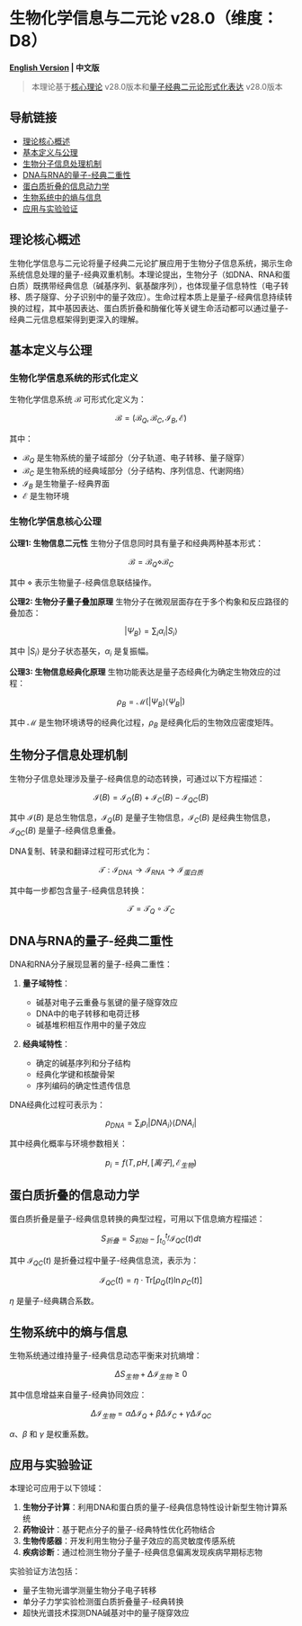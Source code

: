 # 生物化学信息与二元论 v28.0（维度：D8）

**[English Version](formal_theory_biochemical_information_en.md) | 中文版**

> 本理论基于[核心理论](../core.md) v28.0版本和[量子经典二元论形式化表达](../formal_theory_core.md) v28.0版本

## 导航链接
- [理论核心概述](#理论核心概述)
- [基本定义与公理](#基本定义与公理)
- [生物分子信息处理机制](#生物分子信息处理机制)
- [DNA与RNA的量子-经典二重性](#dna与rna的量子-经典二重性)
- [蛋白质折叠的信息动力学](#蛋白质折叠的信息动力学)
- [生物系统中的熵与信息](#生物系统中的熵与信息)
- [应用与实验验证](#应用与实验验证)

## 理论核心概述

生物化学信息与二元论将量子经典二元论扩展应用于生物分子信息系统，揭示生命系统信息处理的量子-经典双重机制。本理论提出，生物分子（如DNA、RNA和蛋白质）既携带经典信息（碱基序列、氨基酸序列），也体现量子信息特性（电子转移、质子隧穿、分子识别中的量子效应）。生命过程本质上是量子-经典信息持续转换的过程，其中基因表达、蛋白质折叠和酶催化等关键生命活动都可以通过量子-经典二元信息框架得到更深入的理解。

## 基本定义与公理

### 生物化学信息系统的形式化定义

生物化学信息系统 $`\mathcal{B}`$ 可形式化定义为：

$$
\mathcal{B} = (\mathcal{B}_Q, \mathcal{B}_C, \mathcal{I}_B, \mathcal{E})
$$

其中：
- $`\mathcal{B}_Q`$ 是生物系统的量子域部分（分子轨道、电子转移、量子隧穿）
- $`\mathcal{B}_C`$ 是生物系统的经典域部分（分子结构、序列信息、代谢网络）
- $`\mathcal{I}_B`$ 是生物量子-经典界面
- $`\mathcal{E}`$ 是生物环境

### 生物化学信息核心公理

**公理1: 生物信息二元性**
生物分子信息同时具有量子和经典两种基本形式：

$$
\mathcal{B} = \mathcal{B}_Q \diamond \mathcal{B}_C
$$

其中 $`\diamond`$ 表示生物量子-经典信息联结操作。

**公理2: 生物分子量子叠加原理**
生物分子在微观层面存在于多个构象和反应路径的叠加态：

$$
|\Psi_B\rangle = \sum_i \alpha_i |S_i\rangle
$$

其中 $`|S_i\rangle`$ 是分子状态基矢，$`\alpha_i`$ 是复振幅。

**公理3: 生物信息经典化原理**
生物功能表达是量子态经典化为确定生物效应的过程：

$$
\rho_B = \mathcal{M}(|\Psi_B\rangle\langle\Psi_B|)
$$

其中 $`\mathcal{M}`$ 是生物环境诱导的经典化过程，$`\rho_B`$ 是经典化后的生物效应密度矩阵。

## 生物分子信息处理机制

生物分子信息处理涉及量子-经典信息的动态转换，可通过以下方程描述：

$$
\mathcal{I}(B) = \mathcal{I}_Q(B) + \mathcal{I}_C(B) - \mathcal{I}_{QC}(B)
$$

其中 $`\mathcal{I}(B)`$ 是总生物信息，$`\mathcal{I}_Q(B)`$ 是量子生物信息，$`\mathcal{I}_C(B)`$ 是经典生物信息，$`\mathcal{I}_{QC}(B)`$ 是量子-经典信息重叠。

DNA复制、转录和翻译过程可形式化为：

$$
\mathcal{T}: \mathcal{I}_{DNA} \rightarrow \mathcal{I}_{RNA} \rightarrow \mathcal{I}_{蛋白质}
$$

其中每一步都包含量子-经典信息转换：

$$
\mathcal{T} = \mathcal{T}_Q \circ \mathcal{T}_C
$$

## DNA与RNA的量子-经典二重性

DNA和RNA分子展现显著的量子-经典二重性：

1. **量子域特性**：
   - 碱基对电子云重叠与氢键的量子隧穿效应
   - DNA中的电子转移和电荷迁移
   - 碱基堆积相互作用中的量子效应

2. **经典域特性**：
   - 确定的碱基序列和分子结构
   - 经典化学键和核酸骨架
   - 序列编码的确定性遗传信息

DNA经典化过程可表示为：

$$
\rho_{DNA} = \sum_i p_i |DNA_i\rangle\langle DNA_i|
$$

其中经典化概率与环境参数相关：

$$
p_i = f(T, pH, [离子], \mathcal{E}_{生物})
$$

## 蛋白质折叠的信息动力学

蛋白质折叠是量子-经典信息转换的典型过程，可用以下信息熵方程描述：

$$
S_{折叠} = S_{初始} - \int_{t_0}^{t_f} \mathcal{I}_{QC}(t) dt
$$

其中 $`\mathcal{I}_{QC}(t)`$ 是折叠过程中量子-经典信息流，表示为：

$$
\mathcal{I}_{QC}(t) = \eta \cdot \text{Tr}[\rho_Q(t) \ln \rho_C(t)]
$$

$`\eta`$ 是量子-经典耦合系数。

## 生物系统中的熵与信息

生物系统通过维持量子-经典信息动态平衡来对抗熵增：

$$
\Delta S_{生物} + \Delta \mathcal{I}_{生物} \geq 0
$$

其中信息增益来自量子-经典协同效应：

$$
\Delta \mathcal{I}_{生物} = \alpha \Delta \mathcal{I}_Q + \beta \Delta \mathcal{I}_C + \gamma \Delta \mathcal{I}_{QC}
$$

$`\alpha`$、$`\beta`$ 和 $`\gamma`$ 是权重系数。

## 应用与实验验证

本理论可应用于以下领域：

1. **生物分子计算**：利用DNA和蛋白质的量子-经典信息特性设计新型生物计算系统
2. **药物设计**：基于靶点分子的量子-经典特性优化药物结合
3. **生物传感器**：开发利用生物分子量子效应的高灵敏度传感系统
4. **疾病诊断**：通过检测生物分子量子-经典信息偏离发现疾病早期标志物

实验验证方法包括：
- 量子生物光谱学测量生物分子电子转移
- 单分子力学实验检测蛋白质折叠量子-经典转换
- 超快光谱技术探测DNA碱基对中的量子隧穿效应